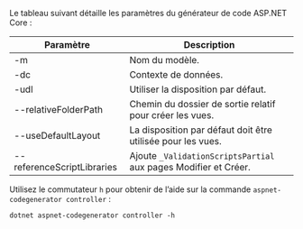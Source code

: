 Le tableau suivant détaille les paramètres du générateur de code ASP.NET Core :

| Paramètre               | Description|
| ----------------- | ------------ |
| -m  | Nom du modèle. |
| -dc  | Contexte de données. |
| -udl | Utiliser la disposition par défaut. |
| --relativeFolderPath | Chemin du dossier de sortie relatif pour créer les vues. |
| --useDefaultLayout | La disposition par défaut doit être utilisée pour les vues. |
| --referenceScriptLibraries | Ajoute `_ValidationScriptsPartial` aux pages Modifier et Créer. |

Utilisez le commutateur `h` pour obtenir de l’aide sur la commande `aspnet-codegenerator controller` :

```console
dotnet aspnet-codegenerator controller -h
```